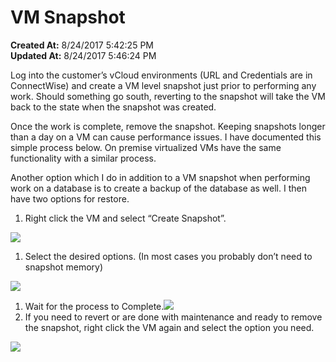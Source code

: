 # VM Snapshot

**Created At:** 8/24/2017 5:42:25 PM  
**Updated At:** 8/24/2017 5:46:24 PM  


Log into the customer’s vCloud environments (URL and Credentials are in ConnectWise) and create a VM level snapshot just prior to performing any work. Should something go south, reverting to the snapshot will take the VM back to the state when the snapshot was created.

Once the work is complete, remove the snapshot. Keeping snapshots longer than a day on a VM can cause performance issues. I have documented this simple process below. On premise virtualized VMs have the same functionality with a similar process.

Another option which I do in addition to a VM snapshot when performing work on a database is to create a backup of the database as well. I then have two options for restore.

1. Right click the VM and select “Create Snapshot”.


![](https://static.helpjuice.com/helpjuice_production/uploads/upload/image/3397/128791/img1.png)

1. Select the desired options. (In most cases you probably don’t need to snapshot memory)


![](https://static.helpjuice.com/helpjuice_production/uploads/upload/image/3397/128792/img2.png)

1. Wait for the process to Complete.![](https://static.helpjuice.com/helpjuice_production/uploads/upload/image/3397/128793/img3.png)
2. If you need to revert or are done with maintenance and ready to remove the snapshot, right click the VM again and select the option you need.


![](https://static.helpjuice.com/helpjuice_production/uploads/upload/image/3397/128795/img4.png)
